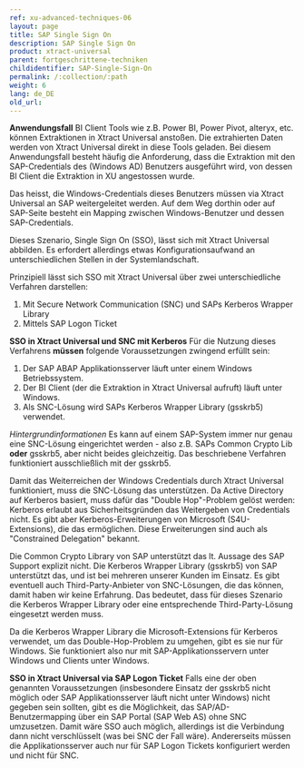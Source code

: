 ```yaml
---
ref: xu-advanced-techniques-06
layout: page
title: SAP Single Sign On
description: SAP Single Sign On
product: xtract-universal
parent: fortgeschrittene-techniken
childidentifier: SAP-Single-Sign-On
permalink: /:collection/:path
weight: 6
lang: de_DE
old_url: 
---
```


**Anwendungsfall**
BI Client Tools wie z.B. Power BI, Power Pivot, alteryx, etc. können Extraktionen in Xtract Universal anstoßen. Die extrahierten Daten werden von Xtract Universal direkt in diese Tools geladen.
Bei diesem Anwendungsfall besteht häufig die Anforderung, dass die Extraktion mit den SAP-Credentials des (Windows AD) Benutzers ausgeführt wird, von dessen BI Client die Extraktion in XU angestossen wurde.

Das heisst, die Windows-Credentials dieses Benutzers müssen via Xtract Universal an SAP weitergeleitet werden. Auf dem Weg dorthin oder auf SAP-Seite besteht ein Mapping zwischen Windows-Benutzer und dessen SAP-Credentials.

Dieses Szenario, Single Sign On (SSO), lässt sich mit Xtract Universal abbilden. Es erfordert allerdings etwas Konfigurationsaufwand an unterschiedlichen Stellen in der Systemlandschaft.

Prinzipiell lässt sich SSO mit Xtract Universal über zwei unterschiedliche Verfahren darstellen:

1. Mit Secure Network Communication (SNC) und SAPs Kerberos Wrapper Library
2. Mittels SAP Logon Ticket


**SSO in Xtract Universal und SNC mit Kerberos**
Für die Nutzung dieses Verfahrens **müssen** folgende Voraussetzungen zwingend erfüllt sein:

1. Der SAP ABAP Applikationsserver läuft unter einem Windows Betriebssystem. 
2. Der BI Client (der die Extraktion in  Xtract Universal aufruft) läuft unter Windows.
3. Als SNC-Lösung wird SAPs Kerberos Wrapper Library (gsskrb5) verwendet.


*Hintergrundinformationen*
Es kann auf einem SAP-System immer nur genau eine SNC-Lösung eingerichtet werden - also z.B. SAPs Common Crypto Lib **oder** gsskrb5, aber nicht beides gleichzeitig.
Das beschriebene Verfahren funktioniert ausschließlich mit der gsskrb5. 

Damit das Weiterreichen der Windows Credentials durch Xtract Universal funktioniert, muss die SNC-Lösung das unterstützen. Da Active Directory auf Kerberos basiert, muss dafür das "Double Hop"-Problem gelöst werden: Kerberos erlaubt aus Sicherheitsgründen das Weitergeben von Credentials nicht. Es gibt aber Kerberos-Erweiterungen von Microsoft (S4U-Extensions), die das ermöglichen. Diese Erweiterungen sind auch als "Constrained Delegation" bekannt.

Die Common Crypto Library von SAP unterstützt das lt. Aussage des SAP Support explizit nicht. Die Kerberos Wrapper Library (gsskrb5) von SAP unterstützt das, und ist bei mehreren unserer Kunden im Einsatz. 
Es gibt eventuell auch Third-Party-Anbieter von SNC-Lösungen, die das können, damit haben wir keine Erfahrung. Das bedeutet, dass für dieses Szenario die Kerberos Wrapper Library oder eine entsprechende Third-Party-Lösung eingesetzt werden muss.

Da die Kerberos Wrapper Library die Microsoft-Extensions für Kerberos verwendet, um das Double-Hop-Problem zu umgehen, gibt es sie nur für Windows. Sie funktioniert also nur mit SAP-Applikationsservern unter Windows und Clients unter Windows.


**SSO in Xtract Universal via SAP Logon Ticket**
Falls eine der oben genannten Voraussetzungen (insbesondere Einsatz der gsskrb5 nicht möglich oder SAP Applikationsserver läuft nicht unter Windows) nicht gegeben sein sollten, gibt es die Möglichkeit, das SAP/AD-Benutzermapping über ein SAP Portal (SAP Web AS) ohne SNC umzusetzen. Damit wäre SSO auch möglich, allerdings ist die Verbindung dann nicht verschlüsselt (was bei SNC der Fall wäre). Andererseits müssen die Applikationsserver auch nur für SAP Logon Tickets konfiguriert werden und nicht für SNC.
 
